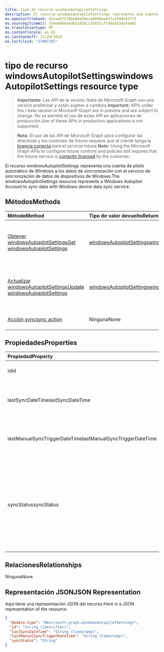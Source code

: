```yaml
---
title: tipo de recurso windowsAutopilotSettings
description: El recurso windowsAutopilotSettings representa una cuenta de piloto automático de Windows a los datos de sincronización con el servicio de sincronización de datos de dispositivos de Windows.
ms.openlocfilehash: 41caab7578be08a56ecad94bbae11c43945037c3
ms.sourcegitcommit: 334e84b4aed63162bcc31831cffd6d363dafee02
ms.translationtype: MT
ms.contentlocale: es-ES
ms.lasthandoff: 11/29/2018
ms.locfileid: "27087185"
---
```

# <a name="windowsautopilotsettings-resource-type"></a><span data-ttu-id="c2357-103">tipo de recurso windowsAutopilotSettings</span><span class="sxs-lookup"><span data-stu-id="c2357-103">windowsAutopilotSettings resource type</span></span>

> <span data-ttu-id="c2357-104">**Importante:** Las API de la versión /beta de Microsoft Graph son una versión preliminar y están sujetas a cambios.</span><span class="sxs-lookup"><span data-stu-id="c2357-104">**Important:** APIs under the / beta version in Microsoft Graph are in preview and are subject to change.</span></span> <span data-ttu-id="c2357-105">No se permite el uso de estas API en aplicaciones de producción.</span><span class="sxs-lookup"><span data-stu-id="c2357-105">Use of these APIs in production applications is not supported.</span></span>

> <span data-ttu-id="c2357-106">**Nota:** El uso de las API de Microsoft Graph para configurar las directivas y los controles de Intune requiere que el cliente tenga la [licencia correcta](https://go.microsoft.com/fwlink/?linkid=839381) para el servicio Intune.</span><span class="sxs-lookup"><span data-stu-id="c2357-106">**Note:** Using the Microsoft Graph APIs to configure Intune controls and policies still requires that the Intune service is [correctly licensed](https://go.microsoft.com/fwlink/?linkid=839381) by the customer.</span></span>

<span data-ttu-id="c2357-107">El recurso windowsAutopilotSettings representa una cuenta de piloto automático de Windows a los datos de sincronización con el servicio de sincronización de datos de dispositivos de Windows.</span><span class="sxs-lookup"><span data-stu-id="c2357-107">The windowsAutopilotSettings resource represents a Windows Autopilot Account to sync data with Windows device data sync service.</span></span>
## <a name="methods"></a><span data-ttu-id="c2357-108">Métodos</span><span class="sxs-lookup"><span data-stu-id="c2357-108">Methods</span></span>
|<span data-ttu-id="c2357-109">Método</span><span class="sxs-lookup"><span data-stu-id="c2357-109">Method</span></span>|<span data-ttu-id="c2357-110">Tipo de valor devuelto</span><span class="sxs-lookup"><span data-stu-id="c2357-110">Return Type</span></span>|<span data-ttu-id="c2357-111">Descripción</span><span class="sxs-lookup"><span data-stu-id="c2357-111">Description</span></span>|
|:---|:---|:---|
|[<span data-ttu-id="c2357-112">Obtener windowsAutopilotSettings</span><span class="sxs-lookup"><span data-stu-id="c2357-112">Get windowsAutopilotSettings</span></span>](../api/intune-enrollment-windowsautopilotsettings-get.md)|[<span data-ttu-id="c2357-113">windowsAutopilotSettings</span><span class="sxs-lookup"><span data-stu-id="c2357-113">windowsAutopilotSettings</span></span>](../resources/intune-enrollment-windowsautopilotsettings.md)|<span data-ttu-id="c2357-114">Leer las propiedades y las relaciones del objeto [windowsAutopilotSettings](../resources/intune-enrollment-windowsautopilotsettings.md) .</span><span class="sxs-lookup"><span data-stu-id="c2357-114">Read properties and relationships of the [windowsAutopilotSettings](../resources/intune-enrollment-windowsautopilotsettings.md) object.</span></span>|
|[<span data-ttu-id="c2357-115">Actualizar windowsAutopilotSettings</span><span class="sxs-lookup"><span data-stu-id="c2357-115">Update windowsAutopilotSettings</span></span>](../api/intune-enrollment-windowsautopilotsettings-update.md)|[<span data-ttu-id="c2357-116">windowsAutopilotSettings</span><span class="sxs-lookup"><span data-stu-id="c2357-116">windowsAutopilotSettings</span></span>](../resources/intune-enrollment-windowsautopilotsettings.md)|<span data-ttu-id="c2357-117">Actualizar las propiedades de un objeto [windowsAutopilotSettings](../resources/intune-enrollment-windowsautopilotsettings.md) .</span><span class="sxs-lookup"><span data-stu-id="c2357-117">Update the properties of a [windowsAutopilotSettings](../resources/intune-enrollment-windowsautopilotsettings.md) object.</span></span>|
|[<span data-ttu-id="c2357-118">Acción sync</span><span class="sxs-lookup"><span data-stu-id="c2357-118">sync action</span></span>](../api/intune-enrollment-windowsautopilotsettings-sync.md)|<span data-ttu-id="c2357-119">Ninguna</span><span class="sxs-lookup"><span data-stu-id="c2357-119">None</span></span>|<span data-ttu-id="c2357-120">Todavía no documentado</span><span class="sxs-lookup"><span data-stu-id="c2357-120">Not yet documented</span></span>|

## <a name="properties"></a><span data-ttu-id="c2357-121">Propiedades</span><span class="sxs-lookup"><span data-stu-id="c2357-121">Properties</span></span>
|<span data-ttu-id="c2357-122">Propiedad</span><span class="sxs-lookup"><span data-stu-id="c2357-122">Property</span></span>|<span data-ttu-id="c2357-123">Tipo</span><span class="sxs-lookup"><span data-stu-id="c2357-123">Type</span></span>|<span data-ttu-id="c2357-124">Descripción</span><span class="sxs-lookup"><span data-stu-id="c2357-124">Description</span></span>|
|:---|:---|:---|
|<span data-ttu-id="c2357-125">id</span><span class="sxs-lookup"><span data-stu-id="c2357-125">id</span></span>|<span data-ttu-id="c2357-126">Cadena</span><span class="sxs-lookup"><span data-stu-id="c2357-126">String</span></span>|<span data-ttu-id="c2357-127">El GUID para el objeto</span><span class="sxs-lookup"><span data-stu-id="c2357-127">The GUID for the object</span></span>|
|<span data-ttu-id="c2357-128">lastSyncDateTime</span><span class="sxs-lookup"><span data-stu-id="c2357-128">lastSyncDateTime</span></span>|<span data-ttu-id="c2357-129">DateTimeOffset</span><span class="sxs-lookup"><span data-stu-id="c2357-129">DateTimeOffset</span></span>|<span data-ttu-id="c2357-130">Datos de la última sincronización de la hora de fecha con el servicio DDS.</span><span class="sxs-lookup"><span data-stu-id="c2357-130">Last data sync date time with DDS service.</span></span>|
|<span data-ttu-id="c2357-131">lastManualSyncTriggerDateTime</span><span class="sxs-lookup"><span data-stu-id="c2357-131">lastManualSyncTriggerDateTime</span></span>|<span data-ttu-id="c2357-132">DateTimeOffset</span><span class="sxs-lookup"><span data-stu-id="c2357-132">DateTimeOffset</span></span>|<span data-ttu-id="c2357-133">Datos de la última sincronización de la hora de fecha con el servicio DDS.</span><span class="sxs-lookup"><span data-stu-id="c2357-133">Last data sync date time with DDS service.</span></span>|
|<span data-ttu-id="c2357-134">syncStatus</span><span class="sxs-lookup"><span data-stu-id="c2357-134">syncStatus</span></span>|[<span data-ttu-id="c2357-135">windowsAutopilotSyncStatus</span><span class="sxs-lookup"><span data-stu-id="c2357-135">windowsAutopilotSyncStatus</span></span>](../resources/intune-enrollment-windowsautopilotsyncstatus.md)|<span data-ttu-id="c2357-136">Indica el estado de sincronización con el servicio de sincronización (DDS) de datos de dispositivos.</span><span class="sxs-lookup"><span data-stu-id="c2357-136">Indicates the status of sync with Device data sync (DDS) service.</span></span> <span data-ttu-id="c2357-137">Los valores posibles son: `unknown`, `inProgress`, `completed` y `failed`.</span><span class="sxs-lookup"><span data-stu-id="c2357-137">Possible values are: `unknown`, `inProgress`, `completed`, `failed`.</span></span>|

## <a name="relationships"></a><span data-ttu-id="c2357-138">Relaciones</span><span class="sxs-lookup"><span data-stu-id="c2357-138">Relationships</span></span>
<span data-ttu-id="c2357-139">Ninguna</span><span class="sxs-lookup"><span data-stu-id="c2357-139">None</span></span>
## <a name="json-representation"></a><span data-ttu-id="c2357-140">Representación JSON</span><span class="sxs-lookup"><span data-stu-id="c2357-140">JSON Representation</span></span>
<span data-ttu-id="c2357-141">Aquí tiene una representación JSON del recurso.</span><span class="sxs-lookup"><span data-stu-id="c2357-141">Here is a JSON representation of the resource.</span></span>
<!-- {
  "blockType": "resource",
  "keyProperty": "id",
  "@odata.type": "microsoft.graph.windowsAutopilotSettings"
}
-->
``` json
{
  "@odata.type": "#microsoft.graph.windowsAutopilotSettings",
  "id": "String (identifier)",
  "lastSyncDateTime": "String (timestamp)",
  "lastManualSyncTriggerDateTime": "String (timestamp)",
  "syncStatus": "String"
}
```





